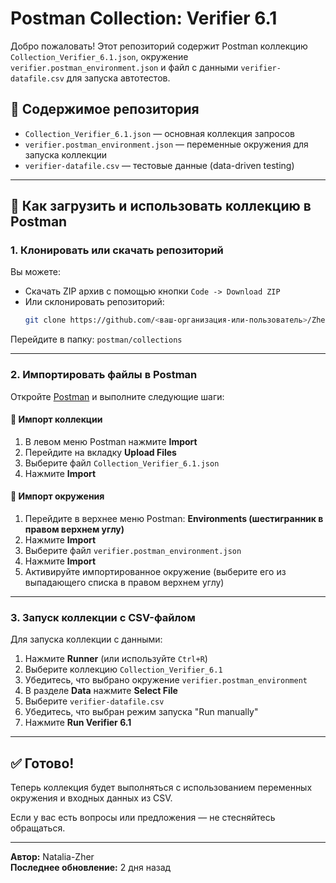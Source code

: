
# Postman Collection: Verifier 6.1

Добро пожаловать! Этот репозиторий содержит Postman коллекцию `Collection_Verifier_6.1.json`, окружение `verifier.postman_environment.json` и файл с данными `verifier-datafile.csv` для запуска автотестов.

## 📁 Содержимое репозитория

- `Collection_Verifier_6.1.json` — основная коллекция запросов
- `verifier.postman_environment.json` — переменные окружения для запуска коллекции
- `verifier-datafile.csv` — тестовые данные (data-driven testing)

---

## 🚀 Как загрузить и использовать коллекцию в Postman

### 1. Клонировать или скачать репозиторий
Вы можете:

- Скачать ZIP архив с помощью кнопки `Code -> Download ZIP`
- Или склонировать репозиторий:
  ```bash
  git clone https://github.com/<ваш-организация-или-пользователь>/Zherebtsova.6.1.git
  ```

Перейдите в папку: `postman/collections`

---

### 2. Импортировать файлы в Postman

Откройте [Postman](https://www.postman.com/) и выполните следующие шаги:

#### 🔹 Импорт коллекции

1. В левом меню Postman нажмите **Import**
2. Перейдите на вкладку **Upload Files**
3. Выберите файл `Collection_Verifier_6.1.json`
4. Нажмите **Import**

#### 🔹 Импорт окружения

1. Перейдите в верхнее меню Postman: **Environments (шестигранник в правом верхнем углу)**
2. Нажмите **Import**
3. Выберите файл `verifier.postman_environment.json`
4. Нажмите **Import**
5. Активируйте импортированное окружение (выберите его из выпадающего списка в правом верхнем углу)

---

### 3. Запуск коллекции с CSV-файлом

Для запуска коллекции с данными:

1. Нажмите **Runner** (или используйте `Ctrl+R`)
2. Выберите коллекцию `Collection_Verifier_6.1`
3. Убедитесь, что выбрано окружение `verifier.postman_environment`
4. В разделе **Data** нажмите **Select File**
5. Выберите `verifier-datafile.csv`
6. Убедитесь, что выбран режим запуска "Run manually"
7. Нажмите **Run Verifier 6.1**

---

## ✅ Готово!

Теперь коллекция будет выполняться с использованием переменных окружения и входных данных из CSV.

Если у вас есть вопросы или предложения — не стесняйтесь обращаться.

---
**Автор:** Natalia-Zher  
**Последнее обновление:** 2 дня назад
